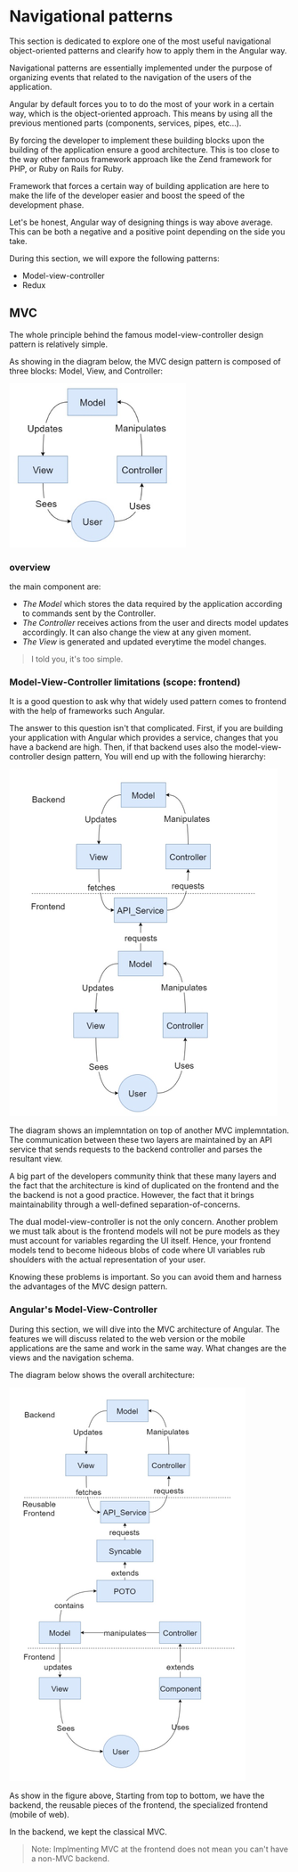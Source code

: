 # Navigational patterns

This section is dedicated to explore one of the most useful navigational object-oriented patterns and clearify how to apply them in the Angular way.

Navigational patterns are essentially implemented under the purpose of organizing events that related to the navigation of the users of the application.

Angular by default forces you to to do the most of your work in a certain way, which is the object-oriented approach. This means by using all the previous mentioned parts (components, services, pipes, etc...).

By forcing the developer to implement these building blocks upon the building of the application ensure a good architecture. This is too close to the way other famous framework approach like the Zend framework for PHP, or Ruby on Rails for Ruby.

Framework that forces a certain way of building application are here to make the life of the developer easier and boost the speed of the development phase.

Let's be honest, Angular way of designing things is way above average. This can be both a negative and a positive point depending on the side you take.

During this section, we will expore the following patterns:

- Model-view-controller
- Redux

## MVC

The whole principle behind the famous model-view-controller design pattern is relatively simple.

As showing in the diagram below, the MVC design pattern is composed of three blocks: Model, View, and Controller:

![Model-View-Controller-Diagram](../figures/model-view-controller.png)

### overview

the main component are:

- _The Model_ which stores the data required by the application according to commands sent by the Controller.
- _The Controller_ receives actions from the user and directs model updates accordingly. It can also change the view at any given moment.
- _The View_ is generated and updated everytime the model changes.

> I told you, it's too simple.

### Model-View-Controller limitations (scope: frontend)

It is a good question to ask why that widely used pattern comes to frontend with the help of frameworks such Angular.

The answer to this question isn't that complicated. First, if you are building your application with Angular which provides a service, changes that you have a backend are high. Then, if that backend uses also the model-view-controller design pattern, You will end up with the following hierarchy:

![Model-View-Controller-Frontend-Backend](../figures/mvc-front-and-back-end.png)

The diagram shows an implemntation on top of another MVC implemntation. The communication between these two layers are maintained by an API service that sends requests to the backend controller and parses the resultant view.

A big part of the developers community think that these many layers and the fact that the architecture is kind of duplicated on the frontend and the the backend is not a good practice. However, the fact that it brings maintainability through a well-defined separation-of-concerns.

The dual model-view-controller is not the only concern. Another problem we must talk about is the frontend models will not be pure models as they must account for variables regarding the UI itself. Hence, your frontend models tend to become hideous blobs of code where UI variables rub shoulders with the actual representation of your user.

Knowing these problems is important. So you can avoid them and harness the advantages of the MVC design pattern.

### Angular's Model-View-Controller

During this section, we will dive into the MVC architecture of Angular. The features we will discuss related to the web version or the mobile applications are the same and work in the same way. What changes are the views and the navigation schema.

The diagram below shows the overall architecture:

![Model-View-Controller-Overall-Architecture](../figures/overall-mvc-architecture.png)

As show in the figure above, Starting from top to bottom, we have the backend, the reusable pieces of the frontend, the specialized frontend (mobile of web).

In the backend, we kept the classical MVC.

> Note: Implmenting MVC at the frontend does not mean you can't have a non-MVC backend.

